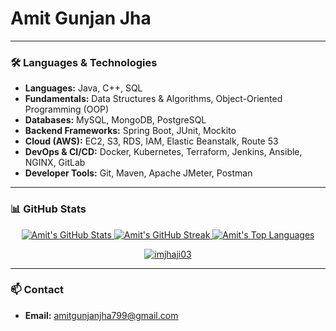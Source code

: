 # Amit Gunjan Jha 



---

### 🛠️ Languages & Technologies

-   **Languages:** Java, C++, SQL
-   **Fundamentals:** Data Structures & Algorithms, Object-Oriented Programming (OOP)
-   **Databases:** MySQL, MongoDB, PostgreSQL
-   **Backend Frameworks:** Spring Boot, JUnit, Mockito
-   **Cloud (AWS):** EC2, S3, RDS, IAM, Elastic Beanstalk, Route 53
-   **DevOps & CI/CD:**  Docker, Kubernetes, Terraform, Jenkins, Ansible, NGINX, GitLab
-   **Developer Tools:**  Git, Maven, Apache JMeter, Postman

---

### 📊 GitHub Stats

<p align="center">
  <a href="https://github.com/imjhaji03">
    <img src="https://github-readme-stats.vercel.app/api?username=imjhaji03&show_icons=true&theme=radical&hide_border=true&count_private=true" alt="Amit's GitHub Stats" />
  </a>
  <a href="https://github.com/imjhaji03">
    <img src="https://github-readme-streak-stats.herokuapp.com/?user=imjhaji03&theme=radical&hide_border=true" alt="Amit's GitHub Streak" />
  </a>
  <a href="https://github.com/imjhaji03">
    <img src="https://github-readme-stats.vercel.app/api/top-langs/?username=imjhaji03&layout=compact&theme=radical&hide_border=true" alt="Amit's Top Languages" />
  </a>
</p>
<p align="center">
  <a href="https://github.com/ryo-ma/github-profile-trophy">
    <img src="https://github-profile-trophy.vercel.app/?username=imjhaji03&theme=radical&margin-w=15&margin-h=15" alt="imjhaji03" />
  </a>
</p>

---

### 📫 Contact

-   **Email:** [amitgunjanjha799@gmail.com](mailto:amitgunjanjha799@gmail.com)
